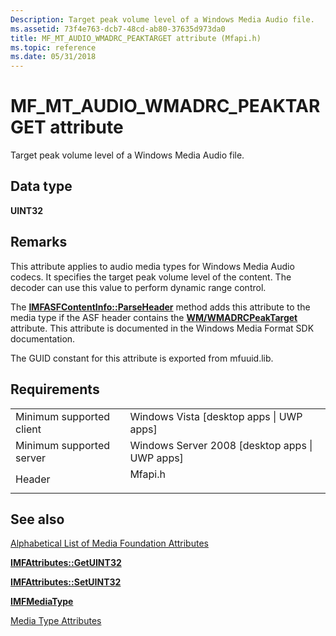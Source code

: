 ```yaml
---
Description: Target peak volume level of a Windows Media Audio file.
ms.assetid: 73f4e763-dcb7-48cd-ab80-37635d973da0
title: MF_MT_AUDIO_WMADRC_PEAKTARGET attribute (Mfapi.h)
ms.topic: reference
ms.date: 05/31/2018
---
```


# MF\_MT\_AUDIO\_WMADRC\_PEAKTARGET attribute

Target peak volume level of a Windows Media Audio file.

## Data type

**UINT32**

## Remarks

This attribute applies to audio media types for Windows Media Audio codecs. It specifies the target peak volume level of the content. The decoder can use this value to perform dynamic range control.

The [**IMFASFContentInfo::ParseHeader**](/windows/desktop/api/wmcontainer/nf-wmcontainer-imfasfcontentinfo-parseheader) method adds this attribute to the media type if the ASF header contains the [**WM/WMADRCPeakTarget**](../wmformat/wm-wmadrcpeaktarget.md) attribute. This attribute is documented in the Windows Media Format SDK documentation.

The GUID constant for this attribute is exported from mfuuid.lib.

## Requirements



|                                     |                                                                                    |
|-------------------------------------|------------------------------------------------------------------------------------|
| Minimum supported client<br/> | Windows Vista \[desktop apps \| UWP apps\]<br/>                              |
| Minimum supported server<br/> | Windows Server 2008 \[desktop apps \| UWP apps\]<br/>                        |
| Header<br/>                   | <dl> <dt>Mfapi.h</dt> </dl> |



## See also

<dl> <dt>

[Alphabetical List of Media Foundation Attributes](alphabetical-list-of-media-foundation-attributes.md)
</dt> <dt>

[**IMFAttributes::GetUINT32**](/windows/desktop/api/mfobjects/nf-mfobjects-imfattributes-getuint32)
</dt> <dt>

[**IMFAttributes::SetUINT32**](/windows/desktop/api/mfobjects/nf-mfobjects-imfattributes-setuint32)
</dt> <dt>

[**IMFMediaType**](/windows/desktop/api/mfobjects/nn-mfobjects-imfmediatype)
</dt> <dt>

[Media Type Attributes](media-type-attributes.md)
</dt> </dl>

 

 